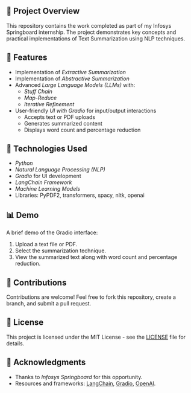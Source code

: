 ## 📜 Project Overview  
This repository contains the work completed as part of my Infosys Springboard internship. The project demonstrates key concepts and practical implementations of Text Summarization using NLP techniques.  

## 🚀 Features  
- Implementation of *Extractive Summarization*  
- Implementation of *Abstractive Summarization*  
- Advanced *Large Language Models (LLMs)* with:  
  - *Stuff Chain*  
  - *Map-Reduce*  
  - *Iterative Refinement*  
- User-friendly *UI with Gradio* for input/output interactions  
  - Accepts text or PDF uploads  
  - Generates summarized content  
  - Displays word count and percentage reduction  

## 🔧 Technologies Used  
- *Python*  
- *Natural Language Processing (NLP)*  
- *Gradio* for UI development  
- *LangChain Framework*  
- *Machine Learning Models*  
- Libraries: PyPDF2, transformers, spacy, nltk, openai  


## 📊 Demo  
A brief demo of the Gradio interface:  
1. Upload a text file or PDF.  
2. Select the summarization technique.  
3. View the summarized text along with word count and percentage reduction.  


## 🤝 Contributions  
Contributions are welcome! Feel free to fork this repository, create a branch, and submit a pull request.  

## 📝 License  
This project is licensed under the MIT License - see the [LICENSE](./LICENSE) file for details.  

## 🙌 Acknowledgments  
- Thanks to *Infosys Springboard* for this opportunity.  
- Resources and frameworks: [LangChain](https://langchain.com), [Gradio](https://gradio.app), [OpenAI](https://openai.com).
